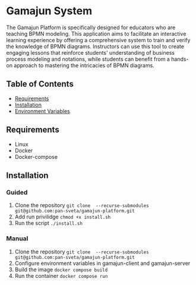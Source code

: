 # Gamajun System

The Gamajun Platform is specifically designed for educators who are teaching BPMN modeling.
This application aims to facilitate an interactive learning experience by offering a comprehensive system to train and verify the knowledge of BPMN diagrams.
Instructors can use this tool to create engaging lessons that reinforce students' understanding of business process modeling and notations, while students can benefit from a hands-on approach to mastering the intricacies of BPMN diagrams.

## Table of Contents

- [Requirements](#requirements)
- [Installation](#installation)
- [Environment Variables](#environment-variables)

## Requirements
- Linux
- Docker
- Docker-compose

## Installation
### Guided 
1. Clone the repository ```git clone  --recurse-submodules git@github.com:pan-sveta/gamajun-platform.git```
2. Add run privilidge ```chmod +x install.sh```
3. Run the script ```./install.sh```

### Manual 
1. Clone the repository ```git clone  --recurse-submodules git@github.com:pan-sveta/gamajun-platform.git```
2. Configure environment variables in gamajun-client and gamajun-server
3. Build the image ```docker compose build```
4. Run the container ```docker compose run```

